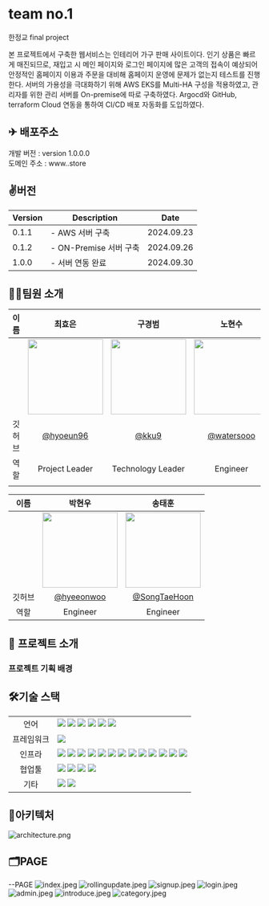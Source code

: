 # team no.1
한정교 final project 

본 프로젝트에서 구축한 웹서비스는 인테리어 가구 판매 사이트이다. 인기 상품은 빠르게 매진되므로, 재입고 시 메인 페이지와 로그인 페이지에 많은 고객의 접속이 예상되어 안정적인 홈페이지 이용과 주문을 대비해 홈페이지 운영에 문제가 없는지 테스트를 진행한다. 서버의 가용성을 극대화하기 위해 AWS EKS를 Multi-HA 구성을 적용하였고, 관리자를 위한 관리 서버를 On-premise에 따로 구축하였다. Argocd와 GitHub, terraform Cloud 연동을 통하여 CI/CD 배포 자동화를 도입하였다.


## ✈ 배포주소

개발 버전 : version 1.0.0.0 </br>
도메인 주소 : www..store </br>

## ✌️버전
| Version | Description | Date |
| --- | --- | --- |
| 0.1.1 | - AWS 서버 구축 | 2024.09.23 |
| 0.1.2 | - ON-Premise 서버 구축 | 2024.09.26 |
| 1.0.0 | - 서버 연동 완료 | 2024.09.30 |



## 🧑‍💻팀원 소개

| 이름 | 최효은 | 구경범 | 노현수 |
| :------------: | :------------: | :------------: | :------------: |
|  | <img src="https://avatars.githubusercontent.com/u/174424101?v=4" width="150" /> | <img src="https://avatars.githubusercontent.com/u/174182609?v=4" width="150" /> | <img src="https://avatars.githubusercontent.com/u/175070823?v=4" width="150" /> |
| 깃허브 | [@hyoeun96](https://github.com/hyoeun96) | [@kku9](https://github.com/kku9) | [@watersooo](https://github.com/watersooo) |
| 역할 | Project Leader | Technology Leader| Engineer|
|  |  |  |  |  |  |

| 이름 | 박현우 | 송태훈 |
| :------------: | :------------: | :------------: |
|  | <img src="https://avatars.githubusercontent.com/u/96418737?v=4" width="150" />| <img src="https://avatars.githubusercontent.com/u/106800250?v=4" width="150" /> |
| 깃허브 | [@hyeeonwoo](https://github.com/hyeeonwoo) | [@SongTaeHoon](https://github.com/SongTaeHoon) |
| 역할 | Engineer | Engineer |



## 📌 프로젝트 소개


### 프로젝트 기획 배경



## 🛠기술 스택

<table>
<tr>
 <td align="center">언어</td>
 <td>
  <img src="https://img.shields.io/badge/JavaScript-F7DF1E?style=for-the-badge&logo=JavaScript&logoColor=ffffff"/>
  <img src="https://img.shields.io/badge/Java-orange?style=for-the-badge&logo=Java&logoColor=white"/>
  <img src="https://img.shields.io/badge/html5-E34F26?style=for-the-badge&logo=html5&logoColor=white"> 	 
  <img src="https://img.shields.io/badge/css-1572B6?style=for-the-badge&logo=css3&logoColor=white"/>
  <img src="https://img.shields.io/badge/Python-3776AB?style=for-the-badge&logo=Python&logoColor=white">
  <img src="https://img.shields.io/badge/Node.js-339933?style=for-the-badge&logo=Node.js&logoColor=white">
 </td>
</tr>
	
<tr>
 <td align="center">프레임워크</td>
 <td>
  <img src="https://img.shields.io/badge/Spring-6DB33F?style=for-the-badge&logo=Spring&logoColor=ffffff"/> 
</tr>

<tr>
 <td align="center">인프라</td>
 <td>
  <img src="https://img.shields.io/badge/MariaDB-003545?style=for-the-badge&logo=mariadb&logoColor=white"/>
  <img src="https://img.shields.io/badge/tomcat-F8DC75?style=for-the-badge&logo=apachetomcat&logoColor=black">
	<img src="https://img.shields.io/badge/nginx-009639?style=for-the-badge&logo=nginx&logoColor=white">
  <img src="https://img.shields.io/badge/docker-2496ED?style=for-the-badge&logo=docker&logoColor=ffffff"/>
  <img src="https://img.shields.io/badge/linux-FCC624?style=for-the-badge&logo=linux&logoColor=black">
  <img src="https://img.shields.io/badge/oracle-F80000?style=for-the-badge&logo=oracle&logoColor=white">
  <img src="https://img.shields.io/badge/AWS-%23FF9900.svg?style=for-the-badge&logo=amazon-aws&logoColor=white"/>
  <img src="https://img.shields.io/badge/Redis-DC382D?style=for-the-badge&logo=Redis&logoColor=white"> 
  <img src="https://img.shields.io/badge/Amazon%20EC2-FF9900?style=for-the-badge&logo=Amazon%20EC2&logoColor=white">
  <img src="https://img.shields.io/badge/Ubuntu-E95420?style=for-the-badge&logo=Ubuntu&logoColor=white"/>
  <img src="https://img.shields.io/badge/amazonrds-000000?style=for-the-badge&logo=amazonrds&logoColor=#527FFF"/>
  <img src="https://img.shields.io/badge/amazonroute53-000000?style=for-the-badge&logo=amazonroute53&logoColor=#8C4FFF"/>
  <img src="https://img.shields.io/badge/amazoneks-000000?style=for-the-badge&logo=amazoneks53&logoColor=#FF9900"/>
  
  
<tr>
 <td align="center">협업툴</td>
 <td>
    <img src="https://img.shields.io/badge/Git-F05032?style=for-the-badge&logo=Git&logoColor=white"/>
    <img src="https://img.shields.io/badge/GitHub-181717?style=for-the-badge&logo=GitHub&logoColor=white"/>
    <img src="https://img.shields.io/badge/GitHub Actions-2088FF?style=for-the-badge&logo=GitHub Actions&logoColor=white">
    <img src="https://img.shields.io/badge/terraform-000000?style=for-the-badge&logo=terraform&logoColor=#844FBA"/>

   
 </td>
</tr>
<tr>
 <td align="center">기타</td>
 <td>
    <img src="https://img.shields.io/badge/Notion-000000?style=for-the-badge&logo=Notion&logoColor=white"/>
    <img src="https://img.shields.io/badge/JSON-000000?style=for-the-badge&logo=json&logoColor=white"/>
</tr>
</table>

## 🧱아키텍처
![architecture.png](images/architecture.png)







## 🗂PAGE
--PAGE
![index.jpeg](images/index.jpeg) ![rollingupdate.jpeg](images/rollingupdate.jpeg)
![signup.jpeg](images/signup.jpeg) ![login.jpeg](images/login.jpeg)
![admin.jpeg](images/admin.jpeg) ![introduce.jpeg](images/introduce.jpeg)
![category.jpeg](images/category.jpeg)

